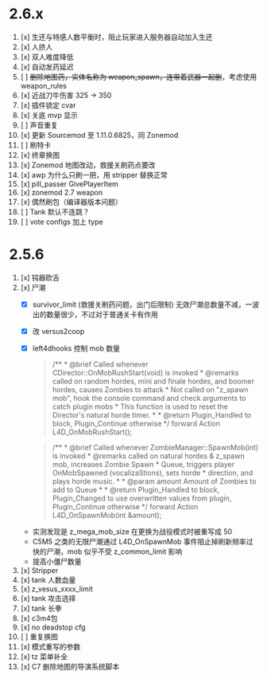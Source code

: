 # 2.6.x
1. [x] 生还与特感人数平衡时，阻止玩家进入服务器自动加入生还
2. [x] 人挤人
3. [x] 双人难度降低
4. [x] 自动发药延迟
5. [ ] ~~删除地图药，实体名称为 weapon_spawn，连带着武器一起删~~，考虑使用 weapon_rules 
6. [x] 近战刀牛伤害 325 -> 350
7. [x] 插件锁定 cvar 
8. [x] 关底 mvp 显示
9. [ ] 声音重复
10. [x] 更新 Sourcemod 至 1.11.0.6825，同 Zonemod
11. [ ] 刷特卡
12. [x] 终章换图
13. [x] Zonemod 地图改动，救援关刷药点要改
14. [x] awp 为什么只刷一把，用 stripper 替换正常
15. [x] pill_passer GivePlayerItem
16. [x] zonemod 2.7 weapon
17. [x] 偶然刷包（编译器版本问题）
18. [ ] Tank 默认不连跳？
19. [ ] vote configs 加上 type


# 2.5.6
1. [x] 钝器砍舌
2. [x] 尸潮
    * [x] survivor_limit (救援关刷药问题，出门后限制) 无效尸潮总数量不减，一波出的数量很少，不过对于普通关卡有作用
    * [x] 改 versus2coop
    * [x] left4dhooks 控制 mob 数量
        >/**
        \* @brief Called whenever CDirector::OnMobRushStart(void) is invoked
        \* @remarks called on random hordes, mini and finale hordes, and boomer hordes, causes Zombies to attack
        \*			Not called on "z_spawn mob", hook the console command and check arguments to catch plugin mobs
        \*			This function is used to reset the Director's natural horde timer.
        \*
        \* @return				Plugin_Handled to block, Plugin_Continue otherwise
        \*/
        forward Action L4D_OnMobRushStart();

        >/**
        \* @brief Called whenever ZombieManager::SpawnMob(int) is invoked
        \* @remarks called on natural hordes & z_spawn mob, increases Zombie Spawn
        \*			Queue, triggers player OnMobSpawned (vocalizaStions), sets horde
        \*			direction, and plays horde music.
        \*
        \* @param amount		Amount of Zombies to add to Queue
        \*
        \* @return				Plugin_Handled to block, Plugin_Changed to use overwritten values from plugin, Plugin_Continue otherwise
        \*/
        forward Action L4D_OnSpawnMob(int &amount);
    * 实测发现是 z_mega_mob_size 在更换为战役模式时被重写成 50
    * C5M5 之类的无限尸潮通过 L4D_OnSpawnMob 事件阻止掉刷新频率过快的尸潮，mob 似乎不受 z_common_limit 影响
    * 提高小僵尸数量
3. [x] Stripper
4. [x] tank 人数血量
5. [x] z_vesus_xxxx_limit
6. [x] tank 攻击选择
7. [x] tank 长拳
8. [x] c3m4包
9. [x] no deadstop cfg
10. [ ] 重复换图
11. [x] 模式重写的参数
12. [x] tz 菜单补全
13. [x] C7 删除地图的导演系统脚本
